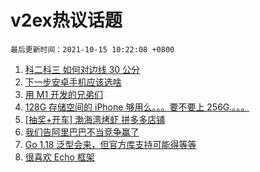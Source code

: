 # v2ex热议话题

`最后更新时间：2021-10-15 10:22:08 +0800`

1. [科二科三 如何对边线 30 公分](https://www.v2ex.com/t/807755)
1. [下一步安卓手机应该选啥](https://www.v2ex.com/t/807832)
1. [用 M1 开发的兄弟们](https://www.v2ex.com/t/807782)
1. [128G 存储空间的 iPhone 够用么。。。要不要上 256G.。。。](https://www.v2ex.com/t/807772)
1. [[抽奖+开车] 渤海湾烤虾 拼多多店铺](https://www.v2ex.com/t/807809)
1. [我们告阿里巴巴不当竞争赢了](https://www.v2ex.com/t/807933)
1. [Go 1.18 泛型会来，但官方库支持可能得等等](https://www.v2ex.com/t/807840)
1. [很喜欢 Echo 框架](https://www.v2ex.com/t/807866)

